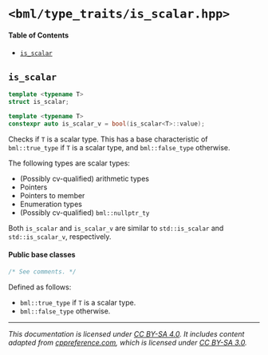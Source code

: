 # `<bml/type_traits/is_scalar.hpp>`
#### Table of Contents
- [`is_scalar`](#is_scalar)

## `is_scalar`
```c++
template <typename T>
struct is_scalar;

template <typename T>
constexpr auto is_scalar_v = bool(is_scalar<T>::value);
```
Checks if `T` is a scalar type. This has a base characteristic of `bml::true_type` if `T` is a
scalar type, and `bml::false_type` otherwise.

The following types are scalar types:

- (Possibly cv-qualified) arithmetic types
- Pointers
- Pointers to member
- Enumeration types
- (Possibly cv-qualified) `bml::nullptr_ty`

Both `is_scalar` and `is_scalar_v` are similar to `std::is_scalar` and `std::is_scalar_v`,
respectively.

#### Public base classes
```c++
/* See comments. */
```
Defined as follows:

- `bml::true_type` if `T` is a scalar type.
- `bml::false_type` otherwise.

---
*This documentation is licensed under [CC BY-SA 4.0][1]. It includes content adapted from
[cppreference.com][2], which is licensed under [CC BY-SA 3.0][3].*

[1]: https://creativecommons.org/licenses/by-sa/4.0
[2]: https://en.cppreference.com
[3]: https://creativecommons.org/licenses/by-sa/3.0

